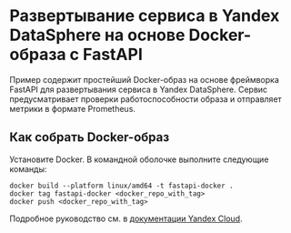 # Развертывание сервиса в Yandex DataSphere на основе Docker-образа с FastAPI

Пример содержит простейший Docker-образ на основе фреймворка FastAPI для развертывания сервиса в Yandex DataSphere. Сервис предусматривает проверки работоспособности образа и отправляет метрики в формате Prometheus.

## Как собрать Docker-образ

Установите Docker. В командной оболочке выполните следующие команды:

```
docker build --platform linux/amd64 -t fastapi-docker .
docker tag fastapi-docker <docker_repo_with_tag>
docker push <docker_repo_with_tag>
```

Подробное руководство см. в [документации Yandex Cloud](https://cloud.yandex.ru/ru/docs/datasphere/tutorials/node-from-docker-fast-api).